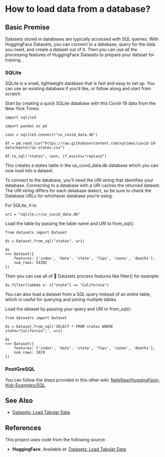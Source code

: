 # How to load data from a database?

## Basic Premise
Datasets stored in databases are typically accessed with SQL queries. With HuggingFace Datasets, you can connect to a database, query for the data you need, and create a dataset out of it. Then you can use all the processing features of HuggingFace Datasets to prepare your dataset for training.

### SQLite
SQLite is a small, lightweight database that is fast and easy to set up. You can use an existing database if you’d like, or follow along and start from scratch.

Start by creating a quick SQLite database with this Covid-19 data from the New York Times:
```
import sqlite3

import pandas as pd

conn = sqlite3.connect("us_covid_data.db")

df = pd.read_csv("https://raw.githubusercontent.com/nytimes/covid-19-data/master/us-states.csv")

df.to_sql("states", conn, if_exists="replace")
```

This creates a states table in the us_covid_data.db database which you can now load into a dataset.

To connect to the database, you’ll need the URI string that identifies your database. Connecting to a database with a URI caches the returned dataset. The URI string differs for each database dialect, so be sure to check the Database URLs for whichever database you’re using.

For SQLite, it is:
```
uri = "sqlite:///us_covid_data.db"
```
Load the table by passing the table name and URI to from_sql():
```
from datasets import Dataset

ds = Dataset.from_sql("states", uri)

ds
>>> Dataset({
    features: ['index', 'date', 'state', 'fips', 'cases', 'deaths'],
    num_rows: 54382
})
```
Then you can use all of 🤗 Datasets process features like filter() for example:
```
ds.filter(lambda x: x["state"] == "California")
```
You can also load a dataset from a SQL query instead of an entire table, which is useful for querying and joining multiple tables.

Load the dataset by passing your query and URI to from_sql():
```
from datasets import Dataset

ds = Dataset.from_sql('SELECT * FROM states WHERE state="California";', uri)

ds
>>> Dataset({
    features: ['index', 'date', 'state', 'fips', 'cases', 'deaths'],
    num_rows: 1019
})
```

### PostGreSQL
You can follow the steps provided in this other wiki: [NateRaw/HuggingFace-Hub-Examples/SQL](https://github.com/nateraw/huggingface-hub-examples/blob/main/sql_with_huggingface_datasets.ipynb)

## See Also
- [Datasets: Load Tabular Data](https://huggingface.co/docs/datasets/en/tabular_load)

## References

This project uses code from the following source:
- **HuggingFace**: Available at: [Datasets: Load Tabular Data](https://huggingface.co/docs/datasets/en/tabular_load)